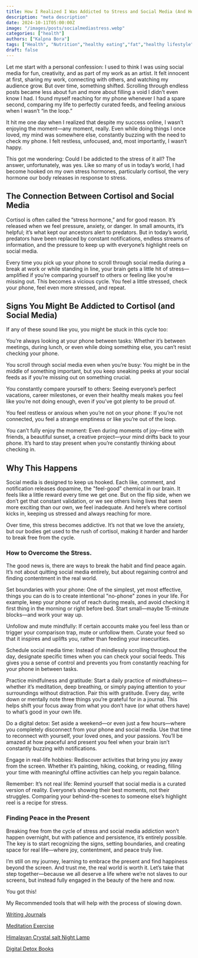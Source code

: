 ```yaml
---
title: How I Realized I Was Addicted to Stress and Social Media (And How You Can Break Free)
description: "meta description"
date: 2024-10-11T05:00:00Z
image: "/images/posts/socialmediastress.webp"
categories: ["health"]
authors: ["Kalpna Bora"]
tags: ["Health", "Nutrition","healthy eating","fat","healthy lifestyle","healthy sleep","Child Nutrition","child health","mindfulness","holistic life","socialmedia stress","digital detox"]
draft: false
---
```


Let me start with a personal confession: I used to think I was using social media for fun, creativity, and 
as part of my work as an artist. It felt innocent at first, sharing my work, connecting with others, and 
watching my audience grow. But over time, something shifted. Scrolling through endless posts became less 
about fun and more about filling a void I didn’t even know I had. I found myself reaching for my phone whenever 
I had a spare second, comparing my life to perfectly curated feeds, and feeling anxious when I wasn’t “in the loop.”

It hit me one day when I realized that despite my success online, I wasn’t enjoying the moment—any moment,
really. Even while doing things I once loved, my mind was somewhere else, constantly buzzing with the need to check my phone.
I felt restless, unfocused, and, most importantly, I wasn’t happy.

This got me wondering: Could I be addicted to the stress of it all? The answer, unfortunately, was yes. 
Like so many of us in today’s world, I had become hooked on my own stress hormones, particularly cortisol,
the very hormone our body releases in response to stress.

## The Connection Between Cortisol and Social Media

Cortisol is often called the “stress hormone,” and for good reason. It’s released when we feel pressure, anxiety, or danger. 
In small amounts, it’s helpful; it’s what kept our ancestors alert to predators. But in today’s world, predators have been
replaced by constant notifications, endless streams of information, and the pressure to keep up with everyone’s highlight reels 
on social media.

Every time you pick up your phone to scroll through social media during a break at work or while standing in line,
your brain gets a little hit of stress—amplified if you’re comparing yourself to others or feeling like you’re missing out. 
This becomes a vicious cycle. You feel a little stressed, check your phone, feel even more stressed, and repeat.


## Signs You Might Be Addicted to Cortisol (and Social Media)

If any of these sound like you, you might be stuck in this cycle too:

You’re always looking at your phone between tasks: Whether it’s between meetings, during lunch, 
or even while doing something else, you can’t resist checking your phone.

You scroll through social media even when you’re busy: You might be in the middle of something important,
but you keep sneaking peeks at your social feeds as if you’re missing out on something crucial.

You constantly compare yourself to others: Seeing everyone’s perfect vacations, career milestones,
or even their healthy meals makes you feel like you’re not doing enough, even if you’ve got plenty to be proud of.

You feel restless or anxious when you’re not on your phone: If you’re not connected, you feel a strange emptiness or 
like you’re out of the loop.

You can’t fully enjoy the moment: Even during moments of joy—time with friends, a beautiful sunset, 
a creative project—your mind drifts back to your phone. It’s hard to stay present when you’re constantly thinking about checking in.



## Why This Happens

Social media is designed to keep us hooked. Each like, comment, and notification releases dopamine, the "feel-good" 
chemical in our brain. It feels like a little reward every time we get one. But on the flip side, when we don’t get that 
constant validation, or we see others living lives that seem more exciting than our own, we feel inadequate.
And here’s where cortisol kicks in, keeping us stressed and always reaching for more.

Over time, this stress becomes addictive. It’s not that we love the anxiety, but our bodies get used to the rush of cortisol,
making it harder and harder to break free from the cycle.

### How to Overcome the Stress.

The good news is, there are ways to break the habit and find peace again. It’s not about quitting social media entirely,
but about regaining control and finding contentment in the real world.

Set boundaries with your phone: One of the simplest, yet most effective, things you can do is to create intentional 
"no-phone" zones in your life. For example, keep your phone out of reach during meals, and avoid checking it first 
thing in the morning or right before bed. Start small—maybe 15-minute blocks—and work your way up.

Unfollow and mute mindfully: If certain accounts make you feel less than or trigger your comparison trap,
mute or unfollow them. Curate your feed so that it inspires and uplifts you, rather than feeding your insecurities.

Schedule social media time: Instead of mindlessly scrolling throughout the day, designate specific times when 
you can check your social feeds. This gives you a sense of control and prevents you from constantly reaching for
your phone in between tasks.

Practice mindfulness and gratitude: Start a daily practice of mindfulness—whether it’s meditation, deep breathing,
or simply paying attention to your surroundings without distraction. Pair this with gratitude. 
Every day, write down or mentally note three things you’re grateful for in a journal.
This helps shift your focus away from what you don’t have (or what others have) to what’s good in your own life.

Do a digital detox: Set aside a weekend—or even just a few hours—where you completely disconnect from your 
phone and social media. Use that time to reconnect with yourself, your loved ones, and your passions. 
You’ll be amazed at how peaceful and present you feel when your brain isn’t constantly buzzing with notifications.

Engage in real-life hobbies: Rediscover activities that bring you joy away from the screen. 
Whether it’s painting, hiking, cooking, or reading, filling your time with meaningful offline activities can help you regain balance.

Remember: It’s not real life: Remind yourself that social media is a curated version of reality. 
Everyone’s showing their best moments, not their struggles. Comparing your behind-the-scenes to 
someone else’s highlight reel is a recipe for stress.

### Finding Peace in the Present

Breaking free from the cycle of stress and social media addiction won’t happen overnight, 
but with patience and persistence, it’s entirely possible. The key is to start recognizing the signs, 
setting boundaries, and creating space for real life—where joy, contentment, and peace truly live.

I’m still on my journey, learning to embrace the present and find happiness beyond the screen. 
And trust me, the real world is worth it. Let’s take that step together—because we all deserve a 
life where we’re not slaves to our screens, but instead fully engaged in the beauty of the here and now.

You got this!

My Recommended tools that will help with the process of slowing down.

[Writing Journals](https://amzn.to/3Y5jSoo)

[Meditation Exercise](https://amzn.to/3BGyzXC)

[Himalayan Crystal salt Night Lamp](https://amzn.to/4861ikw)

[Digital Detox Books](https://amzn.to/3Y1zx8j)


